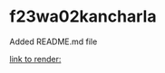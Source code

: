 # f23wa02kancharla
Added README.md file

[link to render:](https://f23wa02kancharla.onrender.com/)

